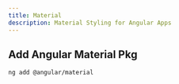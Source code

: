 ```yaml
---
title: Material 
description: Material Styling for Angular Apps
---
```


## Add Angular Material Pkg

```bash
ng add @angular/material
```
